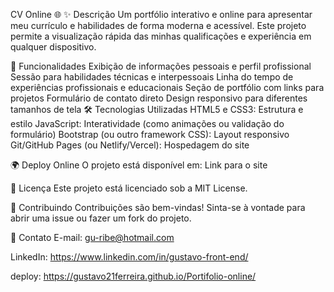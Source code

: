 CV Online 🌐
✨ Descrição
Um portfólio interativo e online para apresentar meu currículo e habilidades de forma moderna e acessível. Este projeto permite a visualização rápida das minhas qualificações e experiência em qualquer dispositivo.

🚀 Funcionalidades
Exibição de informações pessoais e perfil profissional
Sessão para habilidades técnicas e interpessoais
Linha do tempo de experiências profissionais e educacionais
Seção de portfólio com links para projetos
Formulário de contato direto
Design responsivo para diferentes tamanhos de tela
🛠️ Tecnologias Utilizadas
HTML5 e CSS3: Estrutura e estilo
JavaScript: Interatividade (como animações ou validação do formulário)
Bootstrap (ou outro framework CSS): Layout responsivo
Git/GitHub Pages (ou Netlify/Vercel): Hospedagem do site

🌍 Deploy Online
O projeto está disponível em: Link para o site

📄 Licença
Este projeto está licenciado sob a MIT License.

🤝 Contribuindo
Contribuições são bem-vindas! Sinta-se à vontade para abrir uma issue ou fazer um fork do projeto.

📧 Contato
E-mail: gu-ribe@hotmail.com

LinkedIn: https://www.linkedin.com/in/gustavo-front-end/

deploy: https://gustavo21ferreira.github.io/Portifolio-online/
